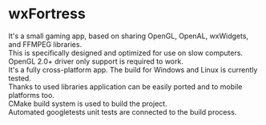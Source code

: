 # wxFortress
It's a small gaming app, based on sharing OpenGL, OpenAL, wxWidgets, and FFMPEG libraries.</br>
This is specifically designed and optimized for use on slow computers. OpenGL 2.0+ driver only support is required to work.</br>
It's a fully cross-platform app. The build for Windows and Linux is currently tested.</br> 
Thanks to used libraries application can be easily ported and to mobile platforms too.</br>
CMake build system is used to build the project.</br>
Automated googletests unit tests are connected to the build process.</br>
